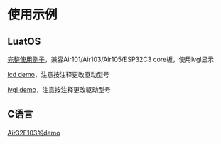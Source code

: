 # 使用示例

## LuatOS

[完整使用例子](https://gitee.com/openLuat/LuatOS/tree/master/script/turnkey/lcd-0.96-lvgl)，兼容Air101/Air103/Air105/ESP32C3 core板，使用lvgl显示

[lcd demo](https://gitee.com/openLuat/LuatOS/tree/master/demo/lcd)，注意按注释更改驱动型号

[lvgl demo](https://gitee.com/openLuat/LuatOS/tree/master/demo/lvgl)，注意按注释更改驱动型号

## C语言

[Air32F103的demo](https://gitee.com/openLuat/luatos-soc-air32f103/tree/master/ModuleDemo/SPI/SPI_Air10x_LCD)

